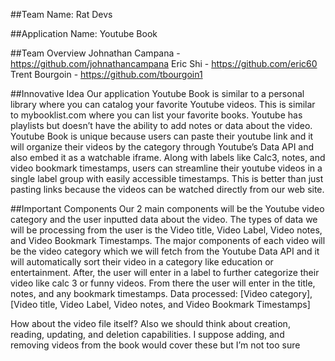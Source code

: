 ##Team Name: Rat Devs

##Application Name: Youtube Book

##Team Overview
Johnathan Campana - https://github.com/johnathancampana
Eric Shi - https://github.com/eric60
Trent Bourgoin - https://github.com/tbourgoin1

##Innovative Idea
Our application Youtube Book is similar to a personal library where you can catalog your favorite Youtube videos. This is similar to mybooklist.com where you can list your favorite books. Youtube has playlists but doesn’t have the ability to add notes or data about the video. Youtube Book is unique because users can paste their youtube link and it will organize their videos by the category through Youtube’s Data API and also embed it as a watchable iframe. 
Along with labels like Calc3, notes, and video bookmark timestamps, users can streamline their youtube videos in a single label group with easily accessible timestamps. This is better than just pasting links because the videos can be watched directly from our web site.

##Important Components
Our 2 main components will be the Youtube video category and the user inputted data about the video. The types of data we will be processing from the user is the Video title, Video Label, Video notes, and Video Bookmark Timestamps. The major components of each video will be the video category which we will fetch from the Youtube Data API and it will automatically sort their video in a category like education or entertainment. After, the user will enter in a label to further categorize their video like calc 3 or funny videos. From there the user will enter in the title, notes, and any bookmark timestamps.
Data processed: [Video category], [Video title, Video Label, Video notes, and Video Bookmark Timestamps]

How about the video file itself?
Also we should think about creation, reading, updating, and deletion capabilities. I suppose adding, and removing videos from the book would cover these but I’m not too sure

